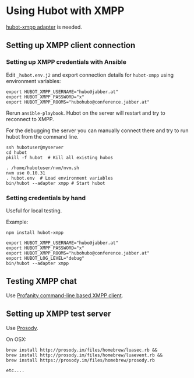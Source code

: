 # Using Hubot with XMPP

[hubot-xmpp adapter](https://github.com/markstory/hubot-xmpp) is needed.

## Setting up XMPP client connection

### Setting up XMPP credentials with Ansible

Edit `_hubot.env.j2` and export connection details for `hubot-xmpp` using environment variables:

    export HUBOT_XMPP_USERNAME="hubo@jabber.at"
    export HUBOT_XMPP_PASSWORD="x"
    export HUBOT_XMPP_ROOMS="hubohubo@conference.jabber.at"

Rerun `ansible-playbook`. Hubot on the server will restart and try to reconnect to
XMPP.

For the debugging the server you can manually connect there and try to run hubot
from the command line.

    ssh hubotuser@myserver
    cd hubot
    pkill -f hubot  # Kill all existing hubos

    . /home/hubotuser/nvm/nvm.sh
    nvm use 0.10.31
    . hubot.env  # Load environment variables
    bin/hubot --adapter xmpp # Start hubot

### Setting credentials by hand

Useful for local testing.

Example:

    npm install hubot-xmpp

    export HUBOT_XMPP_USERNAME="hubo@jabber.at"
    export HUBOT_XMPP_PASSWORD="x"
    export HUBOT_XMPP_ROOMS="hubohubo@conference.jabber.at"
    export HUBOT_LOG_LEVEL="debug"
    bin/hubot --adapter xmpp

## Testing XMPP chat

Use [Profanity command-line based XMPP client](http://www.profanity.im/).

## Setting up XMPP test server

Use [Prosody](http://prosody.im/download/start).

On OSX:

    brew install http://prosody.im/files/homebrew/luasec.rb &&
    brew install http://prosody.im/files/homebrew/luaevent.rb &&
    brew install https://prosody.im/files/homebrew/prosody.rb

    etc....




